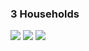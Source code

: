 ### 3 Households
<img src="https://user-images.githubusercontent.com/90887934/155951129-6e092815-b55b-4080-9c9b-df17a576f8ac.png">
<img src="https://user-images.githubusercontent.com/90887934/155981356-40457187-8938-440c-ba32-b4ec7eb4e881.png">
<img src="https://user-images.githubusercontent.com/90887934/155981167-5903938e-f8cc-4a69-96ff-b628001557b6.png">
